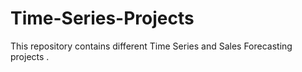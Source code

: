 # Time-Series-Projects
This repository contains different Time Series and Sales Forecasting projects .
